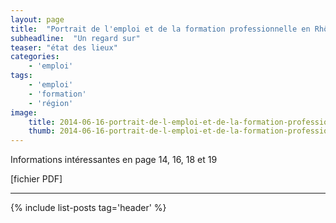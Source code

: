 ```yaml
---
layout: page
title:  "Portrait de l'emploi et de la formation professionnelle en Rhône-Alpes"
subheadline:  "Un regard sur"
teaser: "état des lieux"
categories:
    - 'emploi'
tags:
    - 'emploi'
    - 'formation'
    - 'région'
image:
    title: 2014-06-16-portrait-de-l-emploi-et-de-la-formation-professionnelle-en-rhone-alpes.jpg
    thumb: 2014-06-16-portrait-de-l-emploi-et-de-la-formation-professionnelle-en-rhone-alpes-thumb.jpg
---
```


Informations intéressantes en page 14, 16, 18 et 19

[fichier PDF]

----------

{% include list-posts tag='header' %}
